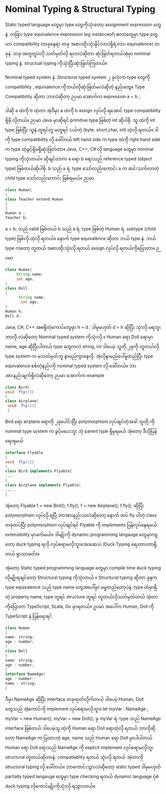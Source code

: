 # Nominal Typing & Structural Typing

Static typed language တွေမှာ type တွေကိုသုံးတော့ assignment expression တွေ နဲ. တခြား type equivalence expression (eg instanceof) စတာတွေမှာ type တွေဟာ compatibility (တခုနေရာ တခု အစားထိုးသုံးနိုင်လား)ရှိရဲ.လား equivalence( တခုနဲ. တခု အတူတူပဲလို.သတ်မှတ်လို.ရလား)ဆိုတာ ဆုံးဖြတ်ရတယ်အဲ့မှာ nominal typing နဲ. structual typing ကိုသုံးပြီးဆုံးဖြတ်ကြတယ်။

Nominal typed system နဲ. Structural typed system ၂ ခုလုံးက type တွေကို compatibility , equivalence ကိုဘယ်လိုဆုံးဖြတ်မလဲဆိုတဲ့ နည်းတွေ။ Type Compatibility ဆိုတာ ဘာလဲဆိုတာ့ ဉပမာ အောက်က expression
a = b ;

ဒါဆို a ထဲကို b ထဲ့တာ အဲ့ဒီမှာ a ထဲကို b assign လုပ်လို.ရအောင် type compatibility ရှိဖို.လိုတယ်။ ဉပမာ Java မှာဆိုရင် primitive type ဖြစ်တဲ့ int ဆိုပါစို. သူ.ထဲကို int type ဖြစ်ပြီး သူနဲ.တူရင်တူ မတူရင် ငယ်တဲ့ (byte, short,char, int) ထဲ့လို.ရတယ်။ ဒါကို type compatibility လို.ခေါ်တယ် left hand side က type ထဲကို right hand side က type ထဲ့ခွင့်ရှိမရှိဆုံးဖြတ်တာ။ Java, C++, C# လို language တွေမှာ nominal typing ကိုသုံးတယ်။ ဆိုချင်တာက a ရော b ရောသည် reference typed (object type) ဖြစ်တယ်ဆိုပါစို. b သည် a ရဲ. type သော်လည်းကောင်း a က ဆင်းသက်လာတဲ့ child type သော်လည်းကောင်း ဖြစ်ရမယ်။
ဉပမာ 

```java
class Human{
} 
class Teacher extend Human
{
}
Human a ;
Teacher b;
```

a = b; သည် valid ဖြစ်တယ် b သည် a ရဲ. type ဖြစ်တဲ့ Human ရဲ. subtype (child type) ဖြစ်လို.ထဲ့လို.ရတယ်။ နောက် type equivalence ဆိုတာ ဘယ် type နဲ. ဘယ် type ကတော့ တူတယ် အစားထိုးသုံးလို.ရတယ် assign လုပ်လို.ရတယ်ကိုပြောတာ။
ဉပမာ 

```java
class Human{
     String name;
     int age;
}
class Doll
{
      String name;     
       int age;
}
Human h;
Doll d;
```

Java, C#, C++ အစရှိတဲ့ကောင်တွေမှာ
h = d ; ဒါမှမဟုတ် d = h ဆိုပြီး သုံးလို.မရဘူး ဘာလို.လဲဆိုတော့ Nominal typed system ကိုသုံးလို.။ Human ရော Doll ရောမှာ name, age ဆိုပြီးပါတယ် type တွေကလဲ string, int ဒါပေမဲ့ သူတို.၂ခုကို တူတယ်လို. type system က မသတ်မှတ်ဘူ နာမည်ကွာနေလို. အဲ့လိုနာမည်ပေါ်မူတည်ပြီး type equivalence စစ်တဲ့နည်းကို nominal typed system လို.ခေါ်တယ်။ ဘာအားနည်းချက်ရှိလဲဆို‌တော့ ဉပမာ အောက်က example

```java
class Bird{
void  fly(){}
}
class Airplane{
 void  fly(){}
 }
```

Bird ရော airplane ရောကို ၂ခုပေါင်းပြီး polymorphism လုပ်ချင်တဲ့အခါ သူတို.ကို nominal type system က ခွင့်မပေးဘူး ဘုံ parent type ရှိမှရမယ် အဲ့တော့ ဒီလိုပြန်ရေးရမယ်

```java
interface Flyable
{
void  fly(){}
}
class Bird implements Flyable{
....
}
class Airplane implements Flyable{
.....
}
```

အဲ့တော့ Flyable f = new Bird(); 
f.fly();
f = new Airplane();
f.fly(); ဆိုပြီး polymorphism လုပ်လို.ရပြီ ဘာအားနည်းသလဲဆိုတော့ နောက် ထပ် fly ပါတဲ့ class တခုထပ်ပြီး polymorphism လုပ်ချင်ရင် Flyable ကို implements ပြန်လုပ်နေရမယ် extensibility မှာခက်မယ်။ ဒါမျိုးကို dynamic programming langauge တွေမှာကျတော့ duck typing ရလို.လုပ်စရာမလိုဘူးအေးဆေးပဲ (Duck Typing ရေးထားတာရှိတယ် ရှာသာဖတ်)။

အဲ့တော့ Static typed programming language တွေမှာ compile time duck typing လိုမျိုးရချင်တော့ Structural typing ကိုသုံးတယ် ။ Structural typing ဆိုတာ ခုနက type equivalence သည်  type name တွေအပေါ်မှာ မမူတည်တော့ပဲနဲ. type ထဲမှာရှိတဲ့ property name, type တူရင် structure တူရင် တူတယ်လိုသတ်မှတ်တယ် အဲ့တာကိုပြောတာ TypeScript, Scala, Go မှာရတယ်။
ဥပမာ အပေါ်က Human, Doll ကို TypeScript နဲ.ပြန်ရေးရင်

```java
class Human
{
name: string;
age : number;
}
class Doll
{
name: string;
age : number;
}
interface NameAge{
age : number;
name : string;
}
```

ဒီမှာ NameAge ဆိုပြီး interface တခုထုတ်လိုက်တယ် ဒါပေမဲ့ Human, Doll တွေသည် အဲ့ကောင်ကို implement လုပ်စရာမလိုဘူး။
let myVar : NameAge ;
myVar = new Human();
myVar = new Doll();
ခု myVar ရဲ. type သည် NameAge interface ဖြစ်တယ် ဒါပေမဲ့သူ.ထဲ့ကို Human ရော Doll ရောထဲ့လို.ရတယ် ဘာလိုဆိုတော့ NameAge က ပြထားတဲ့ age, name သည် Human ရော Doll မှာပါပါတယ် Human ရော Doll ရောသည် NameAge ကို explicit implement လုပ်စရာမလိုဘူး structural တူတယ်ဆိုတာနဲ. compatiablity ရတယ် သုံးလို.ရတယ် အဲ့တာကို structural typing လို.ခေါ်တယ်။ ဘာကောင်းသွားလဲဆိုတော့ static typed ဒါမှမဟုတ် partially typed langauge တွေမှာ type checking ရတယ် dynamic language ပုံစံ duck typing လိုကောင်မျိုးကိုသုံးလို.ရသွားတယ်။